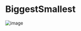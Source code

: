 # BiggestSmallest
![image](https://user-images.githubusercontent.com/77693665/201427412-a9cea2f5-6897-4e4d-be66-4cf2ee4abdb4.png)
